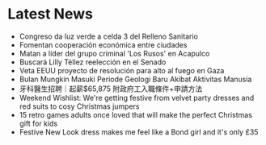# Latest News
-  Congreso da luz verde a celda 3 del Relleno Sanitario
-  Fomentan cooperación económica entre ciudades
-  Matan a líder del grupo criminal 'Los Rusos' en Acapulco
-  Buscará Lilly Téllez reelección en el Senado
-  Veta EEUU proyecto de resolución para alto al fuego en Gaza
-  Bulan Mungkin Masuki Periode Geologi Baru Akibat Aktivitas Manusia
-  牙科醫生招聘｜起薪$65,875 附政府工入職條件+申請方法
-  Weekend Wishlist: We're getting festive from velvet party dresses and red suits to cosy Christmas jumpers
-  15 retro games adults once loved that will make the perfect Christmas gift for kids
-  Festive New Look dress makes me feel like a Bond girl and it's only £35
